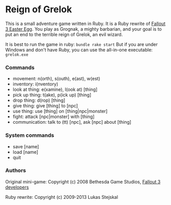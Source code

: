 # Reign of Grelok

This is a small adventure game written in Ruby. It is a Ruby rewrite of [Fallout 3 Easter Egg](http://fallout.wikia.com/wiki/Reign_of_Grelok). You play as Grognak, a mighty barbarian, and your goal is to put an end to the terrible reign of Grelok, an evil wizard.

It is best to run the game in ruby: `bundle rake start` But if you are under Windows and don't have Ruby, you can use the all-in-one executable: `grelok.exe`

### Commands

* movement: n(orth), s(outh), e(ast), w(est)
* inventory: i(nventory)
* look at thing: e(xamine), l(ook at) [thing]
* pick up thing: t(ake), p(ick up) [thing]
* drop thing: d(rop) [thing]
* give thing: give [thing] to [npc]
* use thing: use [thing] on [thing|npc|monster]
* fight: attack [npc|monster] with [thing]
* communication: talk to (tt) [npc], ask [npc] about [thing]

### System commands

* save [name]
* load [name]
* quit

### Authors

Original mini-game: Copyright (c) 2008 Bethesda Game Studios, [Fallout 3 developers](http://fallout.wikia.com/wiki/Fallout_3_developers)

Ruby rewrite: Copyright (c) 2009-2013 Lukas Stejskal

